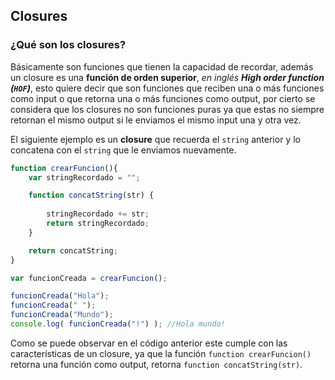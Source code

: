 ## Closures

### ¿Qué son los closures?
Básicamente son funciones que tienen la capacidad de recordar, además un closure es una **función de orden superior**, *en inglés **High order function (`HOF`)***, esto quiere decir que son funciones que reciben una o más funciones como input o que retorna una o más funciones como output, por cierto se considera que los closures no son funciones puras ya que estas no siempre retornan el mismo output si le enviamos el mismo input una y otra vez.

El siguiente ejemplo es un **closure** que recuerda el `string` anterior y lo concatena con el `string` que le enviamos nuevamente.

```js
function crearFuncion(){
    var stringRecordado = "";

    function concatString(str) {
        
        stringRecordado += str;
        return stringRecordado;
    }

    return concatString;
}

var funcionCreada = crearFuncion();

funcionCreada("Hola");
funcionCreada(" ");
funcionCreada("Mundo");
console.log( funcionCreada("!") ); //Hola mundo!
```

Como se puede observar en el código anterior este cumple con las características de un closure, ya que la función `function crearFuncion()` retorna una función como output, retorna `function concatString(str)`.